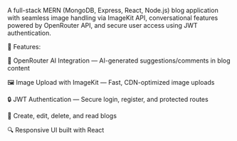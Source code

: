 A full-stack MERN (MongoDB, Express, React, Node.js) blog application with seamless image handling via ImageKit API, conversational features powered by OpenRouter API, and secure user access using JWT authentication.

🚀 Features: 

🧠 OpenRouter AI Integration — AI-generated suggestions/comments in blog content

🖼️ Image Upload with ImageKit — Fast, CDN-optimized image uploads

🔒 JWT Authentication — Secure login, register, and protected routes

📝 Create, edit, delete, and read blogs

🔍 Responsive UI built with React 

